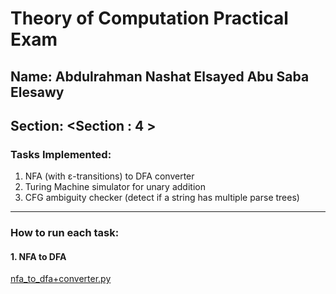 #  Theory of Computation Practical Exam 

## Name: Abdulrahman Nashat Elsayed Abu Saba Elesawy
## Section: <Section : 4 >

### Tasks Implemented:
1. NFA (with ε-transitions) to DFA converter
2. Turing Machine simulator for unary addition
3. CFG ambiguity checker (detect if a string has multiple parse trees)

---

### How to run each task:

#### 1. NFA to DFA
[nfa_to_dfa+converter.py
](url)
